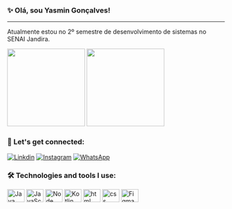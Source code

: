 ### ✨ Olá, sou Yasmin Gonçalves! 
---

Atualmente estou no 2º semestre de desenvolvimento de sistemas no SENAI Jandira.

<div>
   <img height="180em" src="https://github-readme-stats.vercel.app/api?username=yasmingcv&show_icons=true&theme=tokyonight"/>
   <img height="180em" src="https://github-readme-stats.vercel.app/api/top-langs/?username=yasmingcv&layout=compact&theme=tokyonight"/>
</div>

### 📲 Let's get connected:

[![Linkdin](https://img.shields.io/badge/LinkedIn-0077B5?style=for-the-badge&logo=linkedin&logoColor=white)](https://www.linkedin.com/in/yasmingcv/)
[![Instagram](https://img.shields.io/badge/Instagram-E4405F?style=for-the-badge&logo=instagram&logoColor=white)](https://www.instagram.com/yasmingcv/)
[![WhatsApp](https://img.shields.io/badge/WhatsApp-25D366?style=for-the-badge&logo=whatsapp&logoColor=white)](https://api.whatsapp.com/send?phone=5511948303519)

### 🛠️ Technologies and tools I use:

<div>


<img align="center" alt="Java" height="30" width="40" src="https://cdn.jsdelivr.net/gh/devicons/devicon/icons/java/java-original.svg"/>
<img align="center" alt="JavaScript" height="30" width="40" src="https://cdn.jsdelivr.net/gh/devicons/devicon/icons/javascript/javascript-plain.svg"/>
<img align="center" alt="Node" height="30" width="40" src="https://cdn.jsdelivr.net/gh/devicons/devicon/icons/nodejs/nodejs-original.svg"/>
<img align="center" alt="Kotlin" height="30" width="40" src="https://cdn.jsdelivr.net/gh/devicons/devicon/icons/kotlin/kotlin-original.svg"/>
<img align="center" alt="html" height="30" width="40" src="https://cdn.jsdelivr.net/gh/devicons/devicon/icons/html5/html5-original.svg"/>
<img align="center" alt="css" height="30" width="40" src="https://cdn.jsdelivr.net/gh/devicons/devicon/icons/css3/css3-original.svg"/>
<img align="center" alt="Figma" height="30" width="40" src="https://cdn.jsdelivr.net/gh/devicons/devicon/icons/figma/figma-original.svg"/>


</div>
